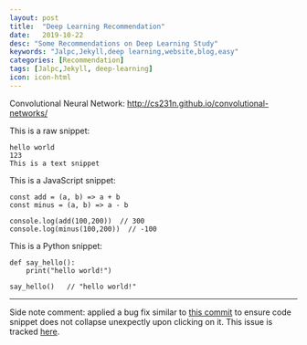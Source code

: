 ```yaml
---
layout: post
title:  "Deep Learning Recommendation"
date:   2019-10-22
desc: "Some Recommendations on Deep Learning Study"
keywords: "Jalpc,Jekyll,deep learning,website,blog,easy"
categories: [Recommendation]
tags: [Jalpc,Jekyll, deep-learning]
icon: icon-html
---
```


Convolutional Neural Network: http://cs231n.github.io/convolutional-networks/

This is a raw snippet:

```
hello world
123
This is a text snippet
```


This is a JavaScript snippet:

```
const add = (a, b) => a + b
const minus = (a, b) => a - b

console.log(add(100,200))  // 300
console.log(minus(100,200))  // -100
```

This is a Python snippet:

```
def say_hello():
    print("hello world!")

say_hello()   // "hello world!"
```

---

Side note comment: applied a bug fix similar to [this commit](https://github.com/Atlas7/atlas7.github.io/commit/6659f4a47f6ec66987adb0f683a9c6f3842252ae#diff-818954a41dbfb01af70050a459c603b9) to ensure code snippet does not collapse unexpectly upon clicking on it. This issue is tracked [here](https://github.com/jarrekk/Jalpc/issues/97).
